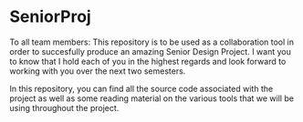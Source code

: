 SeniorProj
==========

To all team members: This repository is to be used as a collaboration tool in order to succesfully produce an amazing Senior Design Project. I want you to know that I hold each of you in the highest regards and look forward to working with you over the next two semesters.

In this repository, you can find all the source code associated with the project as well as some reading material on the various tools that we will be using throughout the project. 
